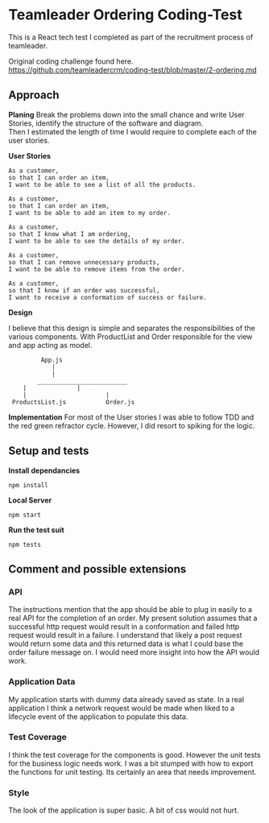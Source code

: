 # Teamleader Ordering Coding-Test
This is a React tech test I completed as part of the recruitment process of teamleader.

Original coding challenge found here.
https://github.com/teamleadercrm/coding-test/blob/master/2-ordering.md

## Approach
**Planing**
Break the problems down into the small chance and write User Stories, identify the structure of the software and diagram.  
Then I estimated the length of time I would require to complete each of the user stories.

**User Stories**

	As a customer,
	so that I can order an item,
	I want to be able to see a list of all the products.

	As a customer,
	so that I can order an item,
	I want to be able to add an item to my order.

	As a customer,
	so that I know what I am ordering,
	I want to be able to see the details of my order.

	As a customer,
	so that I can remove unnecessary products,
	I want to be able to remove items from the order.

	As a customer,
	so that I know if an order was successful,
	I want to receive a conformation of success or failure.

**Design**

I believe that this design is simple and separates the responsibilities of the various components.
With ProductList and Order responsible for the view and app acting as model.  



			 App.js
			    |
			    |
	        _________________________
		|		       |
		|                      |
     ProductsList.js           Order.js



**Implementation**
For most of the User stories I was able to follow TDD and the red green refractor cycle.
However, I did resort to spiking for the logic.


## Setup and tests
**Install dependancies**

	npm install

**Local Server**

	npm start

**Run the test suit**

	npm tests

## Comment and possible extensions

### API
The instructions mention that the app should be able to plug in easily to a real API for the completion of an order.
My present solution assumes that a successful http request would result in a conformation and failed http request would result in a failure.
I understand that likely a post request would return some data and this returned data is what I could base the order failure message on. I would need more insight into how the API would work. 

### Application Data
My application starts with dummy data already saved as state. In a real application I think a network request would be made when liked to a lifecycle event of the application to populate this data.

### Test Coverage
I think the test coverage for the components is good. However the unit tests for the business logic needs work.
I was a bit stumped with how to export the functions for unit testing. Its certainly an area that needs improvement.

### Style
The look of the application is super basic. A bit of css would not hurt.

